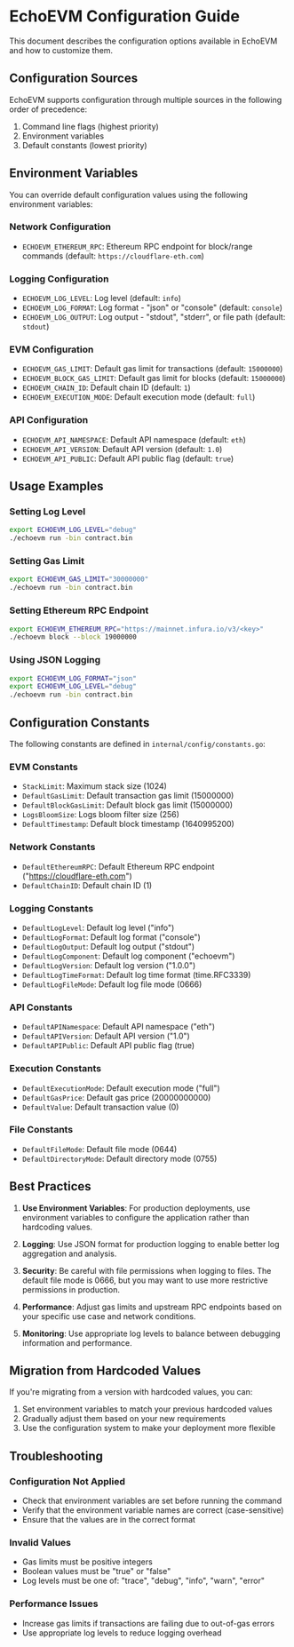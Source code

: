 # EchoEVM Configuration Guide

This document describes the configuration options available in EchoEVM and how to customize them.

## Configuration Sources

EchoEVM supports configuration through multiple sources in the following order of precedence:

1. Command line flags (highest priority)
2. Environment variables
3. Default constants (lowest priority)

## Environment Variables

You can override default configuration values using the following environment variables:

### Network Configuration
- `ECHOEVM_ETHEREUM_RPC`: Ethereum RPC endpoint for block/range commands (default: `https://cloudflare-eth.com`)

### Logging Configuration
- `ECHOEVM_LOG_LEVEL`: Log level (default: `info`)
- `ECHOEVM_LOG_FORMAT`: Log format - "json" or "console" (default: `console`)
- `ECHOEVM_LOG_OUTPUT`: Log output - "stdout", "stderr", or file path (default: `stdout`)

### EVM Configuration
- `ECHOEVM_GAS_LIMIT`: Default gas limit for transactions (default: `15000000`)
- `ECHOEVM_BLOCK_GAS_LIMIT`: Default gas limit for blocks (default: `15000000`)
- `ECHOEVM_CHAIN_ID`: Default chain ID (default: `1`)
- `ECHOEVM_EXECUTION_MODE`: Default execution mode (default: `full`)

### API Configuration
- `ECHOEVM_API_NAMESPACE`: Default API namespace (default: `eth`)
- `ECHOEVM_API_VERSION`: Default API version (default: `1.0`)
- `ECHOEVM_API_PUBLIC`: Default API public flag (default: `true`)

## Usage Examples

### Setting Log Level
```bash
export ECHOEVM_LOG_LEVEL="debug"
./echoevm run -bin contract.bin
```

### Setting Gas Limit
```bash
export ECHOEVM_GAS_LIMIT="30000000"
./echoevm run -bin contract.bin
```

### Setting Ethereum RPC Endpoint
```bash
export ECHOEVM_ETHEREUM_RPC="https://mainnet.infura.io/v3/<key>"
./echoevm block --block 19000000
```

### Using JSON Logging
```bash
export ECHOEVM_LOG_FORMAT="json"
export ECHOEVM_LOG_LEVEL="debug"
./echoevm run -bin contract.bin
```

## Configuration Constants

The following constants are defined in `internal/config/constants.go`:

### EVM Constants
- `StackLimit`: Maximum stack size (1024)
- `DefaultGasLimit`: Default transaction gas limit (15000000)
- `DefaultBlockGasLimit`: Default block gas limit (15000000)
- `LogsBloomSize`: Logs bloom filter size (256)
- `DefaultTimestamp`: Default block timestamp (1640995200)

### Network Constants
- `DefaultEthereumRPC`: Default Ethereum RPC endpoint ("https://cloudflare-eth.com")
- `DefaultChainID`: Default chain ID (1)

### Logging Constants
- `DefaultLogLevel`: Default log level ("info")
- `DefaultLogFormat`: Default log format ("console")
- `DefaultLogOutput`: Default log output ("stdout")
- `DefaultLogComponent`: Default log component ("echoevm")
- `DefaultLogVersion`: Default log version ("1.0.0")
- `DefaultLogTimeFormat`: Default log time format (time.RFC3339)
- `DefaultLogFileMode`: Default log file mode (0666)

### API Constants
- `DefaultAPINamespace`: Default API namespace ("eth")
- `DefaultAPIVersion`: Default API version ("1.0")
- `DefaultAPIPublic`: Default API public flag (true)

### Execution Constants
- `DefaultExecutionMode`: Default execution mode ("full")
- `DefaultGasPrice`: Default gas price (20000000000)
- `DefaultValue`: Default transaction value (0)

### File Constants
- `DefaultFileMode`: Default file mode (0644)
- `DefaultDirectoryMode`: Default directory mode (0755)

## Best Practices

1. **Use Environment Variables**: For production deployments, use environment variables to configure the application rather than hardcoding values.

2. **Logging**: Use JSON format for production logging to enable better log aggregation and analysis.

3. **Security**: Be careful with file permissions when logging to files. The default file mode is 0666, but you may want to use more restrictive permissions in production.

4. **Performance**: Adjust gas limits and upstream RPC endpoints based on your specific use case and network conditions.

5. **Monitoring**: Use appropriate log levels to balance between debugging information and performance.

## Migration from Hardcoded Values

If you're migrating from a version with hardcoded values, you can:

1. Set environment variables to match your previous hardcoded values
2. Gradually adjust them based on your new requirements
3. Use the configuration system to make your deployment more flexible

## Troubleshooting

### Configuration Not Applied
- Check that environment variables are set before running the command
- Verify that the environment variable names are correct (case-sensitive)
- Ensure that the values are in the correct format

### Invalid Values
- Gas limits must be positive integers
- Boolean values must be "true" or "false"
- Log levels must be one of: "trace", "debug", "info", "warn", "error"

### Performance Issues
- Increase gas limits if transactions are failing due to out-of-gas errors
- Use appropriate log levels to reduce logging overhead
